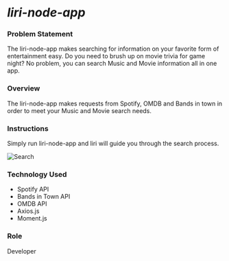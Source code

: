 # ***liri-node-app***

### Problem Statement

The liri-node-app makes searching for information on your favorite form of entertainment easy. Do you need to brush up on movie trivia for game night? No problem, you can search Music and Movie information all in one app. 

### Overview

The liri-node-app makes requests from Spotify, OMDB and Bands in town in order to meet your Music and Movie search needs. 

### Instructions
Simply run liri-node-app and liri will guide you through the search process.

![Search](./images/liri-node-app.gif)

### Technology Used
* Spotify API
* Bands in Town API
* OMDB API
* Axios.js
* Moment.js

### Role
Developer